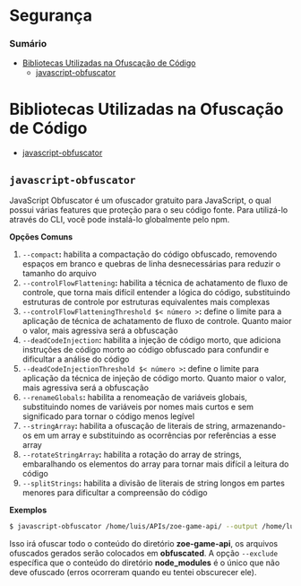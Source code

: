 # Segurança

### Sumário

- [Bibliotecas Utilizadas na Ofuscação de Código](#bibliotecas-utilizadas-ofuscacao-codigo)
    + [javascript-obfuscator](#bibliotecas-utilizadas-ofuscacao-codigo-javascript-obfuscator)

# <a id="bibliotecas-utilizadas-ofuscacao-codigo"></a>Bibliotecas Utilizadas na Ofuscação de Código

- [javascript-obfuscator](#bibliotecas-utilizadas-ofuscacao-codigo-javascript-obfuscator)

## <a id="bibliotecas-utilizadas-ofuscacao-codigo-javascript-obfuscator"></a>`javascript-obfuscator`

JavaScript Obfuscator é um ofuscador gratuito para JavaScript, o qual possui várias features que proteção para o seu código fonte. Para utilizá-lo através do CLI, você pode instalá-lo globalmente pelo npm.

**Opções Comuns**

1. `--compact`**:** habilita a compactação do código obfuscado, removendo espaços em branco e quebras de linha desnecessárias para reduzir o tamanho do arquivo
2. `--controlFlowFlattening`**:** habilita a técnica de achatamento de fluxo de controle, que torna mais difícil entender a lógica do código, substituindo estruturas de controle por estruturas equivalentes mais complexas
3. `--controlFlowFlatteningThreshold $< número >`**:** define o limite para a aplicação de técnica de achatamento de fluxo de controle. Quanto maior o valor, mais agressiva será a obfuscação
4. `--deadCodeInjection`**:** habilita a injeção de código morto, que adiciona instruções de código morto ao código obfuscado para confundir e dificultar a análise do código
5. `--deadCodeInjectionThreshold $< número >`**:** define o limite para aplicação da técnica de injeção de código morto. Quanto maior o valor, mais agressiva será a obfuscação
6. `--renameGlobals`**:** habilita a renomeação de variáveis globais, substituindo nomes de variáveis por nomes mais curtos e sem significado para tornar o código menos legível
7. `--stringArray`**:** habilita a ofuscação de literais de string, armazenando-os em um array e substituindo as ocorrências por referências a esse array
8. `--rotateStringArray`**:** habilita a rotação do array de strings, embaralhando os elementos do array para tornar mais difícil a leitura do código
9. `--splitStrings`**:** habilita a divisão de literais de string longos em partes menores para dificultar a compreensão do código

**Exemplos**

```bash
$ javascript-obfuscator /home/luis/APIs/zoe-game-api/ --output /home/luis/APIs/obfuscated --exclude /home/luis/APIs/zoe-game-api/node_modules/
```

Isso irá ofuscar todo o conteúdo do diretório **zoe-game-api**, os arquivos ofuscados gerados serão colocados em **obfuscated**. A opção `--exclude` específica que o conteúdo do diretório **node_modules** é o único que não deve ofuscado (erros ocorreram quando eu tentei obscurecer ele).